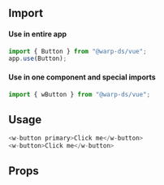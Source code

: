 ## Import

#### Use in entire app

```js
import { Button } from "@warp-ds/vue";
app.use(Button);
```

#### Use in one component and special imports

```js
import { wButton } from "@warp-ds/vue";
```

## Usage

```js
<w-button primary>Click me</w-button>
<w-button>Click me</w-button>
```

## Props

<api-table type=vue component="Button" />
